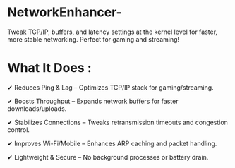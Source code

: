 # NetworkEnhancer-
Tweak TCP/IP, buffers, and latency settings at the kernel level for faster, more stable networking. Perfect for gaming and streaming!  

# What It Does :
✔ Reduces Ping & Lag – Optimizes TCP/IP stack for gaming/streaming.

✔ Boosts Throughput – Expands network buffers for faster downloads/uploads.

✔ Stabilizes Connections – Tweaks retransmission timeouts and congestion control.

✔ Improves Wi-Fi/Mobile – Enhances ARP caching and packet handling.

✔ Lightweight & Secure – No background processes or battery drain.
